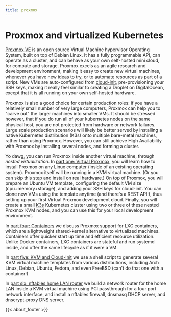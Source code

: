 ```yaml
---
title: proxmox
---
```


# Proxmox and virtualized Kubernetes

[Proxmox VE](https://www.proxmox.com/en/proxmox-ve) is an open source
Virtual Machine hypervisor Operating System, built on top of Debian
Linux. It has a fully programmable API, can operate as a cluster, and
can behave as your own self-hosted mini cloud, for compute and
storage. Proxmox excels as an agile research and development
environment, making it easy to create new virtual machines, whenever
you have new ideas to try, or to automate resources as part of a
script. New VMs are auto-configured from
[cloud-init](https://cloudinit.readthedocs.io/en/latest/),
pre-provisioning your SSH keys, making it really feel similar to
creating a Droplet on DigitalOcean, except that it is all running on
your own self-hosted hardware.

Proxmox is also a good choice for certain production roles: if you
have a relatively small number of very large computers, Proxmox can
help you to "carve out" the larger machines into smaller VMs. It
should be stressed however, that if you do run all of your kubernetes
nodes on the same physical host, you are not protected from hardware
or network failures. Large scale production scenarios will likely be
better served by installing a native Kubernetes distribution (K3s)
onto multiple bare-metal machines, rather than using Proxmox. However,
you can still achieve High Availability with Proxmox by installing
several nodes, and forming a cluster.

Yo dawg, you can run Proxmox inside another virtual machine, through
*nested virtualization*. In [part one: Virtual
Proxmox](/blog/proxmox/01-virtual-proxmox/), you will learn how to
install Proxmox on any Linux computer (inside of an existing operating
system). Proxmox itself will be running in a KVM virtual machine. (Or
you can skip this step and install on real hardware.) On top of
Proxmox, you will prepare an Ubuntu VM template, configuring the
default VM size (cpu+memory+storage), and adding your SSH keys for
cloud-init. You can clone new VMs using the template anytime (and
there's a REST API!), thus setting up your first Virtual Proxmox
development cloud. Finally, you will create a small
[K3s](https://k3s.io) Kubernetes cluster using two or three of these
nested Proxmox KVM nodes, and you can use this for your local
development environment.

In [part four: Containers](/blog/proxmox/04-containers/) we discuss
Proxmox support for LXC containers, which are a lightweight
shared-kernel alternative to virtualized machines. Containers offer
quicker start up time and efficient resource utilization. Unlike
Docker containers, LXC containers are stateful and run systemd inside,
and offer the same lifecycle as if it were a VM.

In [part five: KVM and Cloud-Init](/blog/proxmox/05-kvm-templates) we
use a shell script to generate several KVM virtual machine templates
from various distributions, including Arch Linux, Debian, Ubuntu,
Fedora, and even FreeBSD (can't do that one with a container!)

In [part six: nftables home LAN router](/blog/proxmox/06-router) we
build a network router for the home LAN inside a KVM virtual machine using PCI passthrough for a
four port network interface, and install a nftables firewall, dnsmasq
DHCP server, and dnscrypt-proxy DNS server.

{{< about_footer >}}
